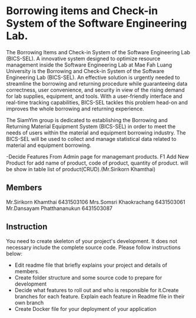 # Borrowing items and Check-in System of the Software Engineering Lab.

The Borrowing Items and Check-in System of the Software Engineering Lab (BICS-SEL). A innovative system designed to optimize resource management inside the Software Engineering Lab at Mae Fah Luang University is the Borrowing and Check-in System of the Software Engineering Lab (BICS-SEL). An effective solution is urgently needed to streamline the borrowing and returning procedure while guaranteeing data correctness, user convenience, and security in view of the rising demand for lab supplies, equipment, and tools. With a user-friendly interface and real-time tracking capabilities, BICS-SEL tackles this problem head-on and improves the whole borrowing and returning experience.

The SiamYim group is dedicated to establishing the Borrowing and Returning Material Equipment System (BICS-SEL) in order to meet the needs of users within the material and equipment borrowing industry. The BICS-SEL will be used to collect and manage statistical data related to material and equipment borrowing.

-Decide Features From Admin page for managemant products.
F1 Add New Product for add name of product, code of product, quantity of product. will be show in table list of product(CRUD).(Mr.Sirikorn Khamthai)
## Members
Mr.Sirikorn Khamthai 6431503106
Mrs.Somsri Khaokrachang 6431503061
Mr.Dansayam Phatthananukun 6431503087

## Instruction
You need to create skeleton of your project's development. It does not necessary include the complete source code. Please follow instructions below:
- Edit readme file that briefly explains your project and details of members.​ 
- Create folder structure and some source code to prepare for development
- Decide what features to roll out and who is responsible for it.​ Create branches for each feature. Explain each feature in Readme file in their own branch​ 
- Create Docker file for your deployment of your application 
